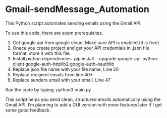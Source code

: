 # Gmail-sendMessage_Automation
This Python script automates sending emails using the Gmail API.

To use this code, there are soem prerequisites.
1. Get google api from google cloud. Make sure API is enabled.(It is free)
2. Onece you create project and get your API credentials in .json file format, store it with this file.
3. Install python dependencies.
   pip install --upgrade google-api-python-client google-auth-httplib2 google-auth-oauthlib
4. Replace json file name with your file name, Line 20
5. Replace recipient emails from line 40+
6. Replace senders email with your email. Line 47

Run the code by typing: python3 main.py


This script helps you send clean, structured emails automatically using the Gmail API.
I’m planning to add a GUI version with more features later if I get some good feedback.
